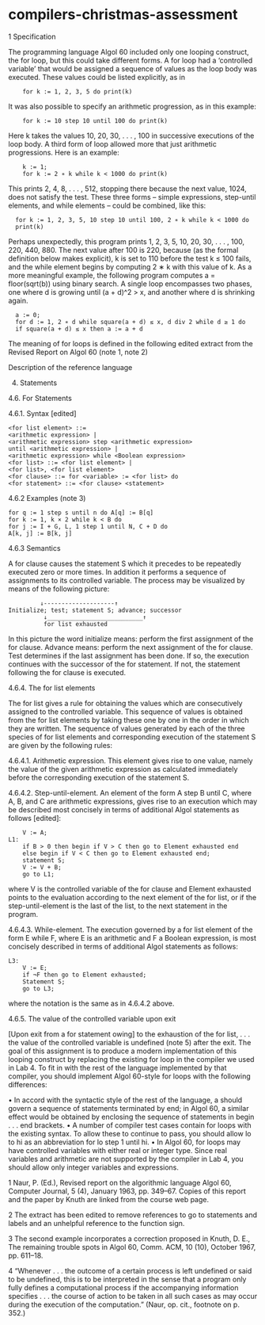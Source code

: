 # compilers-christmas-assessment

1 Specification

The programming language Algol 60 included only one looping construct, the for loop, but this could take different forms. A for loop had a ‘controlled variable’ that would be assigned a sequence of values as the loop body was executed. These values could be listed explicitly, as in

		for k := 1, 2, 3, 5 do print(k)
  
It was also possible to specify an arithmetic progression, as in this example:

		for k := 10 step 10 until 100 do print(k)

Here k takes the values 10, 20, 30, . . . , 100 in successive executions of the loop body. A third form of loop allowed more that just arithmetic progressions. Here is an example:

		k := 1;
		for k := 2 ∗ k while k < 1000 do print(k)
  
This prints 2, 4, 8, . . . , 512, stopping there because the next value, 1024, does not satisfy the test. These three forms – simple expressions, step-until elements, and while elements – could be combined, like this:

	  for k := 1, 2, 3, 5, 10 step 10 until 100, 2 ∗ k while k < 1000 do
	  print(k)
  
Perhaps unexpectedly, this program prints 1, 2, 3, 5, 10, 20, 30, . . . , 100, 220, 440, 880. The next value after 100 is 220, because (as the formal definition below makes explicit), k is set to 110 before the test k ≤ 100 fails, and the while element begins by computing 2 ∗ k with this value of k. As a more meaningful example, the following program computes a = floor(sqrt(b)) using binary search. A single loop encompasses two phases, one where d is growing until (a + d)^2 > x, and another where d is shrinking again.

	  a := 0;
	  for d := 1, 2 ∗ d while square(a + d) ≤ x, d div 2 while d ≥ 1 do
	  if square(a + d) ≤ x then a := a + d

The meaning of for loops is defined in the following edited extract from the Revised Report on Algol 60 (note 1, note 2)

Description of the reference language

4. Statements

4.6. For Statements

4.6.1. Syntax [edited]

	<for list element> ::= 
	<arithmetic expression> |
	<arithmetic expression> step <arithmetic expression>
	until <arithmetic expression> |
	<arithmetic expression> while <Boolean expression>
	<for list> ::= <for list element> |
	<for list>, <for list element>
	<for clause> ::= for <variable> := <for list> do
	<for statement> ::= <for clause> <statement>
 
4.6.2 Examples (note 3)

	for q := 1 step s until n do A[q] := B[q]
	for k := 1, k × 2 while k < B do
	for j := I + G, L, 1 step 1 until N, C + D do
	A[k, j] := B[k, j]
  
4.6.3 Semantics

A for clause causes the statement S which it precedes to be repeatedly executed zero or more times. In addition it performs a sequence of assignments to its controlled variable. The process may be visualized by means of the following picture:

		     ↓--------------------↑
	Initialize; test; statement S; advance; successor
		      ↓___________________________↑
			  for list exhausted
                  
In this picture the word initialize means: perform the first assignment of the for clause. Advance means: perform the next assignment of the for clause. Test determines if the last assignment has been done. If so, the execution continues with the successor of the for statement. If not, the statement following the for clause is executed.

4.6.4. The for list elements

The for list gives a rule for obtaining the values which are consecutively assigned to the controlled variable. This sequence of values is obtained from the for list elements by taking these one by one in the order in which they are written. The sequence of values generated by each of the three species of for list elements and corresponding execution of the statement S are given by the following rules:

4.6.4.1. Arithmetic expression. This element gives rise to one value, namely the value of the given arithmetic expression as calculated immediately before the corresponding execution of the statement S.

4.6.4.2. Step-until-element. An element of the form A step B until C, where A, B, and C are arithmetic expressions, gives rise to an execution which may be described most concisely in terms of additional Algol statements as follows [edited]:

		V := A;
	L1:
		if B > 0 then begin if V > C then go to Element exhausted end
		else begin if V < C then go to Element exhausted end;
		statement S;
		V := V + B;
		go to L1;
  
where V is the controlled variable of the for clause and Element exhausted points to the evaluation according to the next element of the for list, or if the step-until-element is the last of the list, to the next statement in the program.

4.6.4.3. While-element. The execution governed by a for list element of the form E while F, where E is an arithmetic and F a Boolean expression, is most concisely described in terms of additional Algol statements as follows:

	L3:
		V := E;
		if ¬F then go to Element exhausted;
		Statement S;
		go to L3;
    
where the notation is the same as in 4.6.4.2 above.

4.6.5. The value of the controlled variable upon exit

[Upon exit from a for statement owing] to the exhaustion of the for list, . . . the value of the controlled variable is undefined (note 5) after the exit.
The goal of this assignment is to produce a modern implementation of this looping construct by replacing the existing for loop in the compiler we used in Lab 4. To fit in with the rest of the language implemented by that compiler, you should implement Algol 60-style for loops with the following differences:

  • In accord with the syntactic style of the rest of the language, a <for clause> should govern a sequence of statements terminated by end; in Algol 60, a similar effect would be obtained by enclosing the sequence of statements in begin . . . end brackets.
  • A number of compiler test cases contain for loops with the existing syntax. To allow these to continue to pass, you should allow lo to hi as an abbreviation for lo step 1 until hi.
  • In Algol 60, for loops may have controlled variables with either real or integer type. Since real variables and arithmetic are not supported by the compiler in Lab 4, you should allow only integer variables and expressions.


1 Naur, P. (Ed.), Revised report on the algorithmic language Algol 60, Computer Journal, 5 (4), January 1963, pp. 349–67. Copies of this report and the paper by Knuth are linked from the course web page.

2 The extract has been edited to remove references to go to statements and labels and an unhelpful reference to the function sign.

3 The second example incorporates a correction proposed in Knuth, D. E., The remaining trouble spots in Algol 60, Comm. ACM, 10 (10), October 1967, pp. 611–18.

4 “Whenever . . . the outcome of a certain process is left undefined or said to be undefined, this is to be interpreted in the sense that a program only fully defines a computational process if the accompanying information specifies . . . the course of action to be taken in all such cases as may occur during the execution of the computation.” (Naur, op. cit., footnote on p. 352.)
